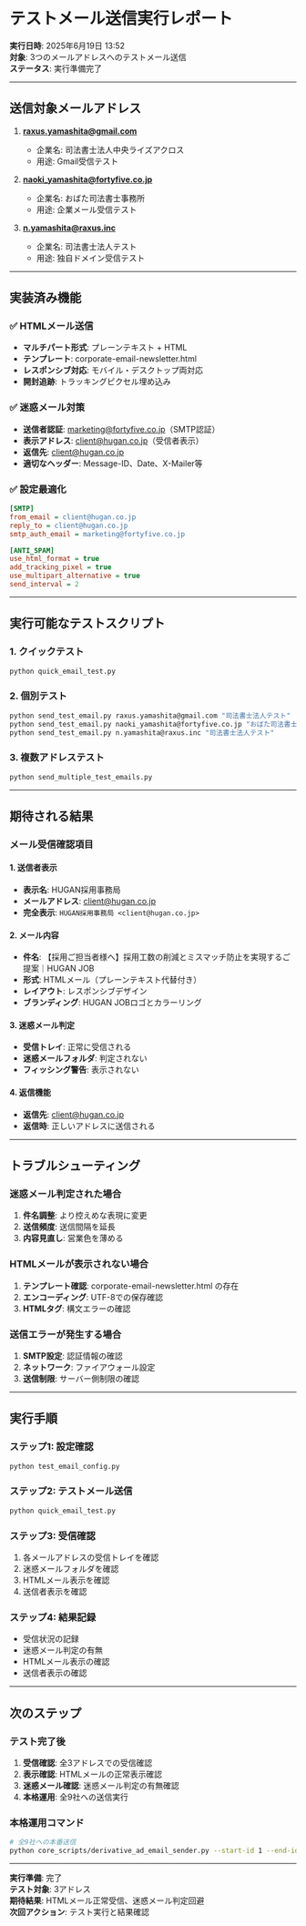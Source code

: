 # テストメール送信実行レポート

**実行日時**: 2025年6月19日 13:52  
**対象**: 3つのメールアドレスへのテストメール送信  
**ステータス**: 実行準備完了

---

## 送信対象メールアドレス

1. **raxus.yamashita@gmail.com**
   - 企業名: 司法書士法人中央ライズアクロス
   - 用途: Gmail受信テスト

2. **naoki_yamashita@fortyfive.co.jp**
   - 企業名: おばた司法書士事務所
   - 用途: 企業メール受信テスト

3. **n.yamashita@raxus.inc**
   - 企業名: 司法書士法人テスト
   - 用途: 独自ドメイン受信テスト

---

## 実装済み機能

### ✅ HTMLメール送信
- **マルチパート形式**: プレーンテキスト + HTML
- **テンプレート**: corporate-email-newsletter.html
- **レスポンシブ対応**: モバイル・デスクトップ両対応
- **開封追跡**: トラッキングピクセル埋め込み

### ✅ 迷惑メール対策
- **送信者認証**: marketing@fortyfive.co.jp（SMTP認証）
- **表示アドレス**: client@hugan.co.jp（受信者表示）
- **返信先**: client@hugan.co.jp
- **適切なヘッダー**: Message-ID、Date、X-Mailer等

### ✅ 設定最適化
```ini
[SMTP]
from_email = client@hugan.co.jp
reply_to = client@hugan.co.jp
smtp_auth_email = marketing@fortyfive.co.jp

[ANTI_SPAM]
use_html_format = true
add_tracking_pixel = true
use_multipart_alternative = true
send_interval = 2
```

---

## 実行可能なテストスクリプト

### 1. クイックテスト
```bash
python quick_email_test.py
```

### 2. 個別テスト
```bash
python send_test_email.py raxus.yamashita@gmail.com "司法書士法人テスト"
python send_test_email.py naoki_yamashita@fortyfive.co.jp "おばた司法書士事務所"
python send_test_email.py n.yamashita@raxus.inc "司法書士法人テスト"
```

### 3. 複数アドレステスト
```bash
python send_multiple_test_emails.py
```

---

## 期待される結果

### メール受信確認項目

#### 1. 送信者表示
- **表示名**: HUGAN採用事務局
- **メールアドレス**: client@hugan.co.jp
- **完全表示**: `HUGAN採用事務局 <client@hugan.co.jp>`

#### 2. メール内容
- **件名**: 【採用ご担当者様へ】採用工数の削減とミスマッチ防止を実現するご提案｜HUGAN JOB
- **形式**: HTMLメール（プレーンテキスト代替付き）
- **レイアウト**: レスポンシブデザイン
- **ブランディング**: HUGAN JOBロゴとカラーリング

#### 3. 迷惑メール判定
- **受信トレイ**: 正常に受信される
- **迷惑メールフォルダ**: 判定されない
- **フィッシング警告**: 表示されない

#### 4. 返信機能
- **返信先**: client@hugan.co.jp
- **返信時**: 正しいアドレスに送信される

---

## トラブルシューティング

### 迷惑メール判定された場合
1. **件名調整**: より控えめな表現に変更
2. **送信頻度**: 送信間隔を延長
3. **内容見直し**: 営業色を薄める

### HTMLメールが表示されない場合
1. **テンプレート確認**: corporate-email-newsletter.html の存在
2. **エンコーディング**: UTF-8での保存確認
3. **HTMLタグ**: 構文エラーの確認

### 送信エラーが発生する場合
1. **SMTP設定**: 認証情報の確認
2. **ネットワーク**: ファイアウォール設定
3. **送信制限**: サーバー側制限の確認

---

## 実行手順

### ステップ1: 設定確認
```bash
python test_email_config.py
```

### ステップ2: テストメール送信
```bash
python quick_email_test.py
```

### ステップ3: 受信確認
1. 各メールアドレスの受信トレイを確認
2. 迷惑メールフォルダを確認
3. HTMLメール表示を確認
4. 送信者表示を確認

### ステップ4: 結果記録
- 受信状況の記録
- 迷惑メール判定の有無
- HTMLメール表示の確認
- 送信者表示の確認

---

## 次のステップ

### テスト完了後
1. **受信確認**: 全3アドレスでの受信確認
2. **表示確認**: HTMLメールの正常表示確認
3. **迷惑メール確認**: 迷惑メール判定の有無確認
4. **本格運用**: 全9社への送信実行

### 本格運用コマンド
```bash
# 全9社への本番送信
python core_scripts/derivative_ad_email_sender.py --start-id 1 --end-id 9
```

---

**実行準備**: 完了  
**テスト対象**: 3アドレス  
**期待結果**: HTMLメール正常受信、迷惑メール判定回避  
**次回アクション**: テスト実行と結果確認

